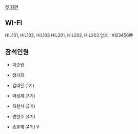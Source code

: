 [첫 화면](../README.md)

## WI-FI
HIL101, HIL102, HIL103
HIL201, HIL202, HIL203
암호 : h123456@


## 참석인원
* 이준원
* 정지희

* 김태완 (1기)
* 박성제 (3기)
* 허현서 (3기)
* 변인수 (4기)
* 송윤재 (4기) V
